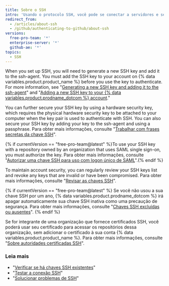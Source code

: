 ```yaml
---
title: Sobre o SSH
intro: 'Usando o protocolo SSH, você pode se conectar a servidores e serviços remotos e se autenticar neles. Com chaves SSH, você pode conectar-se a {% data variables.product.product_name %} sem inserir seu nome de usuário e token de acesso pessoal em cada visita.'
redirect_from:
  - /articles/about-ssh
  - /github/authenticating-to-github/about-ssh
versions:
  free-pro-team: '*'
  enterprise-server: '*'
  github-ae: '*'
topics:
  - SSH
---
```

When you set up SSH, you will need to generate a new SSH key and add it to the ssh-agent. You must add the SSH key to your account on {% data variables.product.product_name %} before you use the key to authenticate. For more information, see "[Generating a new SSH key and adding it to the ssh-agent](/github/authenticating-to-github/generating-a-new-ssh-key-and-adding-it-to-the-ssh-agent)" and "[Adding a new SSH key to your {% data variables.product.prodname_dotcom %} account](/github/authenticating-to-github/adding-a-new-ssh-key-to-your-github-account)."

You can further secure your SSH key by using a hardware security key, which requires the physical hardware security key to be attached to your computer when the key pair is used to authenticate with SSH. You can also secure your SSH key by adding your key to the ssh-agent and using a passphrase. Para obter mais informações, consulte "[Trabalhar com frases secretas da chave SSH](/github/authenticating-to-github/working-with-ssh-key-passphrases)".

{% if currentVersion == "free-pro-team@latest" %}To use your SSH key with a repository owned by an organization that uses SAML single sign-on, you must authorize the key. Para obter mais informações, consulte "[Autorizar uma chave SSH para uso com logon único de SAML](/articles/authorizing-an-ssh-key-for-use-with-saml-single-sign-on)".{% endif %}

To maintain account security, you can regularly review your SSH keys list and revoke any keys that are invalid or have been compromised. Para obter mais informações, consulte "[Revisar as chaves SSH](/github/authenticating-to-github/reviewing-your-ssh-keys)".

{% if currentVersion == "free-pro-team@latest" %}
Se você não usou a sua chave SSH por um ano,
{% data variables.product.prodname_dotcom %} irá apagar automaticamente sua chave SSH inativa como uma precaução de segurança. Para obter mais informações, consulte "[Chaves SSH excluídas ou ausentes](/articles/deleted-or-missing-ssh-keys)".
{% endif %}

Se for integrante de uma organização que fornece certificados SSH, você poderá usar seu certificado para acessar os repositórios dessa organização, sem adicionar o certificado à sua conta {% data variables.product.product_name %}. Para obter mais informações, consulte "[Sobre autoridades certificadas SSH](/articles/about-ssh-certificate-authorities)".

### Leia mais

- "[Verificar se há chaves SSH existentes](/articles/checking-for-existing-ssh-keys)"
- "[Testar a conexão SSH](/articles/testing-your-ssh-connection)"
- "[Solucionar problemas de SSH](/articles/troubleshooting-ssh)"
